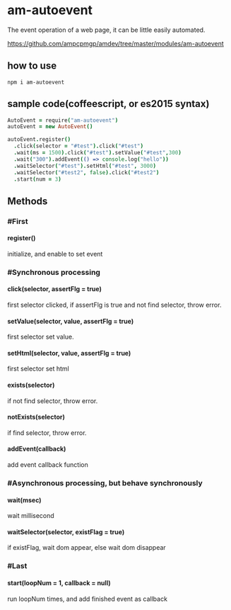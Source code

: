 # am-autoevent
The event operation of a web page, it can be little easily automated.

https://github.com/ampcpmgp/amdev/tree/master/modules/am-autoevent

## how to use
`npm i am-autoevent`

## sample code(coffeescript, or es2015 syntax)
```coffeescript
AutoEvent = require("am-autoevent")
autoEvent = new AutoEvent()

autoEvent.register()
  .click(selector = "#test").click("#test")
  .wait(ms = 1500).click("#test").setValue("#test",300)
  .wait("300").addEvent(() => console.log("hello"))
  .waitSelector("#test").setHtml("#test", 3000)
  .waitSelector("#test2", false).click("#test2")
  .start(num = 3)
```

## Methods

### #First
#### register()
initialize, and enable to set event

### #Synchronous processing

#### click(selector, assertFlg = true)
first selector clicked, if assertFlg is true and not find selector, throw error.

#### setValue(selector, value, assertFlg = true)
first selector set value.

#### setHtml(selector, value, assertFlg = true)
first selector set html

#### exists(selector)
if not find selector, throw error.

#### notExists(selector)
if find selector, throw error.

#### addEvent(callback)
add event callback function

### #Asynchronous processing, but behave synchronously
#### wait(msec)
wait millisecond

#### waitSelector(selector, existFlag = true)
if existFlag, wait dom appear, else wait dom disappear

### #Last
#### start(loopNum = 1, callback = null)
run loopNum times, and add finished event as callback
